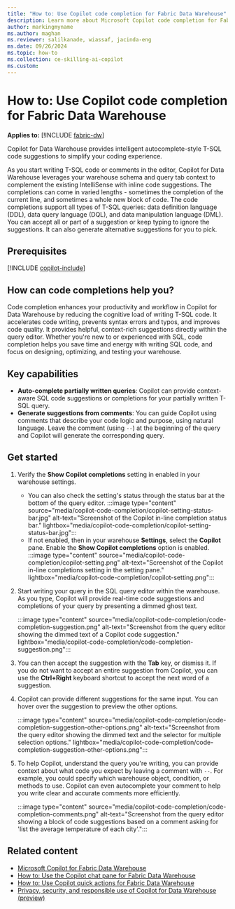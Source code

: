 ```yaml
---
title: "How to: Use Copilot code completion for Fabric Data Warehouse"
description: Learn more about Microsoft Copilot code completion for Fabric Data Warehouse, to provide intelligent autocomplete-style code suggestions.
author: markingmyname
ms.author: maghan
ms.reviewer: salilkanade, wiassaf, jacinda-eng
ms.date: 09/26/2024
ms.topic: how-to
ms.collection: ce-skilling-ai-copilot
ms.custom:
---
```

# How to: Use Copilot code completion for Fabric Data Warehouse

**Applies to:** [!INCLUDE [fabric-dw](includes/applies-to-version/fabric-dw.md)]

Copilot for Data Warehouse provides intelligent autocomplete-style T-SQL code suggestions to simplify your coding experience.

As you start writing T-SQL code or comments in the editor, Copilot for Data Warehouse leverages your warehouse schema and query tab context to complement the existing IntelliSense with inline code suggestions. The completions can come in varied lengths - sometimes the completion of the current line, and sometimes a whole new block of code. The code completions support all types of T-SQL queries: data definition language (DDL), data query language (DQL), and data manipulation language (DML). You can accept all or part of a suggestion or keep typing to ignore the suggestions. It can also generate alternative suggestions for you to pick.

## Prerequisites

[!INCLUDE [copilot-include](../includes/copilot-include.md)]

## How can code completions help you?

Code completion enhances your productivity and workflow in Copilot for Data Warehouse by reducing the cognitive load of writing T-SQL code. It accelerates code writing, prevents syntax errors and typos, and improves code quality. It provides helpful, context-rich suggestions directly within the query editor. Whether you're new to or experienced with SQL, code completion helps you save time and energy with writing SQL code, and focus on designing, optimizing, and testing your warehouse.

## Key capabilities

- **Auto-complete partially written queries**: Copilot can provide context-aware SQL code suggestions or completions for your partially written T-SQL query.
- **Generate suggestions from comments**: You can guide Copilot using comments that describe your code logic and purpose, using natural language. Leave the comment (using `--`) at the beginning of the query and Copilot will generate the corresponding query.

## Get started

1. Verify the **Show Copilot completions** setting in enabled in your warehouse settings.
   - You can also check the setting's status through the status bar at the bottom of the query editor. 
      :::image type="content" source="media/copilot-code-completion/copilot-setting-status-bar.jpg" alt-text="Screenshot of the Copilot in-line completion status bar." lightbox="media/copilot-code-completion/copilot-setting-status-bar.jpg":::
   - If not enabled, then in your warehouse **Settings**, select the **Copilot** pane. Enable the **Show Copilot completions** option is enabled.
      :::image type="content" source="media/copilot-code-completion/copilot-setting.png" alt-text="Screenshot of the Copilot in-line completions setting in the setting pane." lightbox="media/copilot-code-completion/copilot-setting.png":::

1. Start writing your query in the SQL query editor within the warehouse. As you type, Copilot will provide real-time code suggestions and completions of your query by presenting a dimmed ghost text.

    :::image type="content" source="media/copilot-code-completion/code-completion-suggestion.png" alt-text="Screenshot from the query editor showing the dimmed text of a Copilot code suggestion." lightbox="media/copilot-code-completion/code-completion-suggestion.png":::

1. You can then accept the suggestion with the **Tab** key, or dismiss it. If you do not want to accept an entire suggestion from Copilot, you can use the **Ctrl+Right** keyboard shortcut to accept the next word of a suggestion.

1. Copilot can provide different suggestions for the same input. You can hover over the suggestion to preview the other options.

    :::image type="content" source="media/copilot-code-completion/code-completion-suggestion-other-options.png" alt-text="Screenshot from the query editor showing the dimmed text and the selector for multiple selection options." lightbox="media/copilot-code-completion/code-completion-suggestion-other-options.png":::

1. To help Copilot, understand the query you're writing, you can provide context about what code you expect by leaving a comment with `--`. For example, you could specify which warehouse object, condition, or methods to use. Copilot can even autocomplete your comment to help you write clear and accurate comments more efficiently.

    :::image type="content" source="media/copilot-code-completion/code-completion-comments.png" alt-text="Screenshot from the query editor showing a block of code suggestions based on a comment asking for 'list the average temperature of each city'.":::

## Related content

- [Microsoft Copilot for Fabric Data Warehouse](copilot.md)
- [How to: Use the Copilot chat pane for Fabric Data Warehouse](copilot-chat-pane.md)
- [How to: Use Copilot quick actions for Fabric Data Warehouse](copilot-quick-action.md)
- [Privacy, security, and responsible use of Copilot for Data Warehouse (preview)](../fundamentals/copilot-data-warehouse-privacy-security.md)

